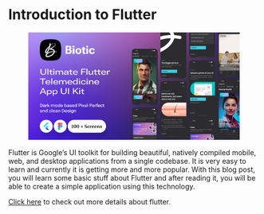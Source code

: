 # Introduction to Flutter

<figure><img src="../.gitbook/assets/Preview_01.png" alt=""><figcaption></figcaption></figure>

Flutter is Google’s UI toolkit for building beautiful, natively compiled mobile, web, and desktop applications from a single codebase. It is very easy to learn and currently it is getting more and more popular. With this blog post, you will learn some basic stuff about Flutter and after reading it, you will be able to create a simple application using this technology.

[Click here](tools-and-setup/) to check out more details about flutter.
